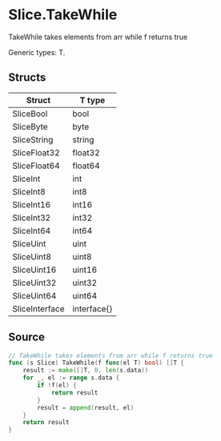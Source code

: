 # Slice.TakeWhile

TakeWhile takes elements from arr while f returns true

Generic types: T.

## Structs

| Struct | T type |
| ------ | ------ |
| SliceBool | bool |
| SliceByte | byte |
| SliceString | string |
| SliceFloat32 | float32 |
| SliceFloat64 | float64 |
| SliceInt | int |
| SliceInt8 | int8 |
| SliceInt16 | int16 |
| SliceInt32 | int32 |
| SliceInt64 | int64 |
| SliceUint | uint |
| SliceUint8 | uint8 |
| SliceUint16 | uint16 |
| SliceUint32 | uint32 |
| SliceUint64 | uint64 |
| SliceInterface | interface{} |

## Source

```go
// TakeWhile takes elements from arr while f returns true
func (s Slice) TakeWhile(f func(el T) bool) []T {
	result := make([]T, 0, len(s.data))
	for _, el := range s.data {
		if !f(el) {
			return result
		}
		result = append(result, el)
	}
	return result
}
```

